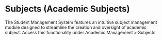 # Subjects (Academic Subjects)

The Student Management System features an intuitive subject management module designed to streamline the creation and oversight of academic subject. Access this functionality under Academic Management > Subjects.
